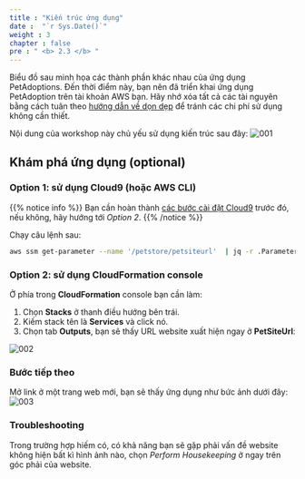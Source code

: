 ```yaml
---
title : "Kiến trúc ứng dụng"
date :  "`r Sys.Date()`" 
weight : 3 
chapter : false
pre : " <b> 2.3 </b> "
---
```


Biểu đồ sau minh họa các thành phần khác nhau của ứng dụng PetAdoptions. Đến thời điểm này, bạn nên đã triển khai ứng dụng PetAdoption trên tài khoản AWS bạn. Hãy nhớ xóa tất cả các tài nguyên bằng cách tuân theo [hướng dẫn về dọn dẹp](5-cleanup/) để tránh các chi phí sử dụng không cần thiết.

Nội dung của workshop này chủ yếu sử dụng kiến trúc sau đây:
![001](/images/2.setup/2.3-apparchitecture/001.png)

## Khám phá ứng dụng (optional)

### Option 1: sử dụng Cloud9 (hoặc AWS CLI)

{{% notice info %}}
Bạn cần hoàn thành [các bước cài đặt Cloud9](2-setup/2.1-cloud9/) trước đó, nếu không, hãy hướng tới *Option 2*.
{{% /notice %}}

Chạy câu lệnh sau:
```bash
aws ssm get-parameter --name '/petstore/petsiteurl'  | jq -r .Parameter.Value
```

### Option 2: sử dụng CloudFormation console

Ở phía trong **CloudFormation** console bạn cần làm:
1. Chọn **Stacks** ở thanh điều hướng bên trái.
2. Kiếm stack tên là **Services** và click nó.
3. Chọn tab **Outputs**, bạn sẽ thấy URL website xuất hiện ngay ở **PetSiteUrl**:

![002](/images/2.setup/2.3-apparchitecture/002.png)

### Bước tiếp theo

Mở link ở một trang web mới, bạn sẽ thấy ứng dụng như bức ảnh dưới đây:
![003](/images/2.setup/2.3-apparchitecture/003.png)

### Troubleshooting

Trong trường hợp hiếm có, có khả năng bạn sẽ gặp phải vấn đề website không hiện bất kì hình ảnh nào, chọn *Perform Housekeeping* ở ngay trên góc phải của website.